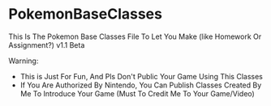 # PokemonBaseClasses
This Is The Pokemon Base Classes File To Let You Make (like Homework Or Assignment?)
v1.1 Beta

Warning:
- This is Just For Fun, And Pls Don't Public Your Game Using This Classes
- If You Are Authorized By Nintendo, You Can Publish Classes Created By Me To Introduce Your Game (Must To Credit Me To Your Game/Video)
